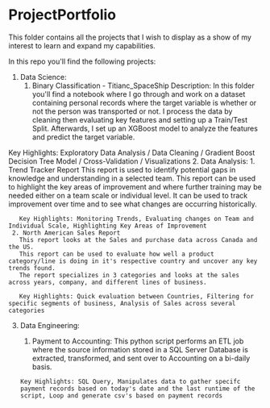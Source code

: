 # ProjectPortfolio
This folder contains all the projects that I wish to display as a show of my interest to learn and expand my capabilities.

In this repo you'll find the following projects:
1. Data Science:
     1. Binary Classification - Titianc_SpaceShip
       Description: In this folder you'll find a notebook where I go through and work on a dataset containing personal records where the target variable is whether
       or not the person was transported or not. I process the data by cleaning then evaluating key features and setting up a Train/Test Split.
       Afterwards, I set up an XGBoost model to analyze the features and predict the target variable.

  Key Highlights: Exploratory Data Analysis / Data Cleaning / Gradient Boost Decision Tree Model / Cross-Validation / Visualizations
2. Data Analysis:
     1. Trend Tracker Report
       This report is used to identify potential gaps in knowledge and understanding in a selected team. 
       This report can be used to highlight the key areas of improvement and where further training may be needed either on a team scale or individual level.
       It can be used to track improvement over time and to see what changes are occurring historically.
        
       Key Highlights: Monitoring Trends, Evaluating changes on Team and Individual Scale, Highlighting Key Areas of Improvement
     2. North American Sales Report
       This report looks at the Sales and purchase data across Canada and the US. 
       This report can be used to evaluate how well a product category/line is doing in it's respective country and uncover any key trends found.
       The report specializes in 3 categories and looks at the sales across years, company, and different lines of business.

       Key Highlights: Quick evaluation between Countries, Filtering for specific segments of business, Analysis of Sales across several categories

3. Data Engineering:
     1. Payment to Accounting:
       This python script performs an ETL job where the source information stored in a SQL Server Database is extracted, transformed, and sent over to Accounting on a bi-daily basis.

       Key Highlights: SQL Query, Manipulates data to gather specifc payment records based on today's date and the last runtime of the script, Loop and generate csv's based on payment records
